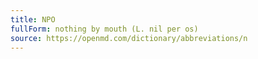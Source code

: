 ```yaml
---
title: NPO
fullForm: nothing by mouth (L. nil per os)
source: https://openmd.com/dictionary/abbreviations/n
---
```

